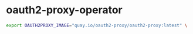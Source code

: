 # oauth2-proxy-operator

```bash
export OAUTH2PROXY_IMAGE="quay.io/oauth2-proxy/oauth2-proxy:latest" \
```
